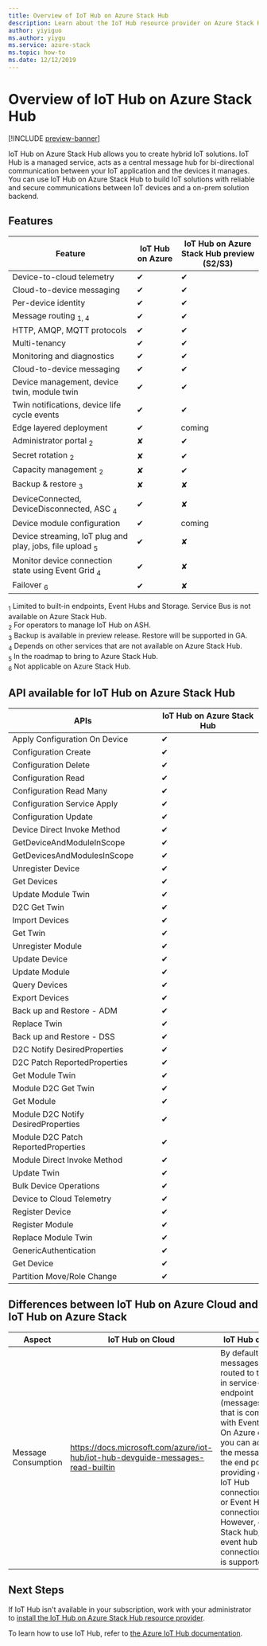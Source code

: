 ```yaml
---
title: Overview of IoT Hub on Azure Stack Hub
description: Learn about the IoT Hub resource provider on Azure Stack Hub.
author: yiyiguo 
ms.author: yiygu 
ms.service: azure-stack
ms.topic: how-to
ms.date: 12/12/2019 
---
```


# Overview of IoT Hub on Azure Stack Hub

[!INCLUDE [preview-banner](../includes/iot-hub-preview.md)]

IoT Hub on Azure Stack Hub allows you to create hybrid IoT solutions. IoT Hub is a managed service, acts as a central message hub for bi-directional communication between your IoT application and the devices it manages. You can use IoT Hub on Azure Stack Hub to build IoT solutions with reliable and secure communications between IoT devices and a on-prem solution backend.

## Features

| Feature | IoT Hub on Azure | IoT Hub on Azure Stack Hub preview (S2/S3) |
|-|-|-|
|Device-to-cloud telemetry| ✔ | ✔ |
|Cloud-to-device messaging| ✔ | ✔ |
|Per-device identity| ✔ | ✔ |
|Message routing <sub>1</sub><sub>, 4</sub>| ✔ | ✔ |
|HTTP, AMQP, MQTT protocols| ✔ | ✔ |
|Multi-tenancy| ✔ | ✔ |
|Monitoring and diagnostics| ✔ | ✔ |
|Cloud-to-device messaging| ✔ | ✔ |
|Device management, device twin, module twin| ✔ | ✔ |
|Twin notifications, device life cycle events| ✔ | ✔ |
|Edge layered deployment| ✔ | coming |
|Administrator portal <sub>2</sub>| ✘ | ✔ |
|Secret rotation <sub>2</sub>| ✘ | ✔ |
|Capacity management <sub>2</sub>| ✘ | ✔ |
|Backup & restore <sub>3</sub>| ✘ | ✘ |
|DeviceConnected, DeviceDisconnected, ASC <sub>4</sub>| ✔ | ✘ |
|Device module configuration| ✔ | coming |
|Device streaming, IoT plug and play, jobs, file upload <sub>5</sub>| ✔ | ✘ |
|Monitor device connection state using Event Grid <sub>4</sub>| ✔ | ✘ |
|Failover <sub>6</sub>| ✔ | ✘ |

<sub>1</sub> Limited to built-in endpoints, Event Hubs and Storage. Service Bus is not available on Azure Stack Hub.  
<sub>2</sub> For operators to manage IoT Hub on ASH.  
<sub>3</sub> Backup is available in preview release. Restore will be supported in GA.  
<sub>4</sub> Depends on other services that are not available on Azure Stack Hub.  
<sub>5</sub> In the roadmap to bring to Azure Stack Hub.  
<sub>6</sub> Not applicable on Azure Stack Hub.  

## API available for IoT Hub on Azure Stack Hub

|APIs|IoT Hub on Azure Stack Hub|
|-|-|
|Apply Configuration On Device| ✔ |
| Configuration Create | ✔ |
| Configuration Delete | ✔ |
| Configuration Read | ✔ |
|Configuration Read Many| ✔ |
|Configuration Service Apply|  ✔ |
|Configuration Update|  ✔ |
|Device Direct Invoke Method|  ✔ |
|GetDeviceAndModuleInScope|  ✔ |
|GetDevicesAndModulesInScope| ✔ |
|Unregister Device| ✔ |
|Get Devices| ✔ |
|Update Module Twin| ✔ |
|D2C Get Twin| ✔ |
|Import Devices| ✔ |
|Get Twin| ✔ |
|Unregister Module| ✔ |
|Update Device| ✔ |
|Update Module| ✔ |
|Query Devices| ✔ |
|Export Devices| ✔ |
|Back up and Restore - ADM| ✔ |
|Replace Twin| ✔ |
|Back up and Restore - DSS| ✔ |
|D2C Notify DesiredProperties| ✔ |
|D2C Patch ReportedProperties| ✔ |
|Get Module Twin| ✔ |
|Module D2C Get Twin| ✔ |
|Get Module| ✔ |
|Module D2C Notify DesiredProperties| ✔ |
|Module D2C Patch ReportedProperties| ✔ |
|Module Direct Invoke Method| ✔ |
|Update Twin| ✔ |
|Bulk Device Operations| ✔ |
|Device to Cloud Telemetry| ✔ |
|Register Device| ✔ |
|Register Module| ✔ |
|Replace Module Twin| ✔ |
|GenericAuthentication| ✔ |
|Get Device| ✔ |
|Partition Move/Role Change| ✔ |

## Differences between IoT Hub on Azure Cloud and IoT Hub on Azure Stack

| Aspect | IoT Hub on Cloud | IoT Hub on Stack |
|-|-|-|
| Message Consumption | https://docs.microsoft.com/azure/iot-hub/iot-hub-devguide-messages-read-builtin |By default, messages are routed to the built-in service-facing endpoint (messages/events) that is compatible with Event Hubs. On Azure cloud, you can access the messages from the end point by providing either IoT Hub connection string or Event Hub connection string. However, on Azure Stack hub, only event hub connection string is supported. |

## Next Steps

If IoT Hub isn't available in your subscription, work with your administrator to [install the IoT Hub on Azure Stack Hub resource provider](../operator/iot-hub-rp-overview.md).

To learn how to use IoT Hub, refer to [the Azure IoT Hub documentation](/azure/iot-hub/).

